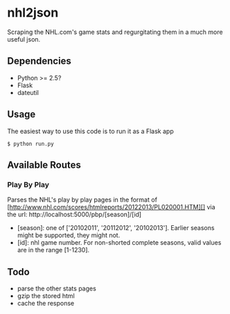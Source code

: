 # nhl2json

Scraping the NHL.com's game stats and regurgitating them in a much more useful json.

## Dependencies

* Python >= 2.5?
* Flask
* dateutil

## Usage

The easiest way to use this code is to run it as a Flask app

    $ python run.py

## Available Routes

### Play By Play

Parses the NHL's play by play pages in the format of [http://www.nhl.com/scores/htmlreports/20122013/PL020001.HTM][]
via the url: http://localhost:5000/pbp/[season]/[id]

* [season]: one of ['20102011', '20112012', '20102013']. Earlier seasons might be supported, they might not.
* [id]: nhl game number. For non-shorted complete seasons, valid values are in the range [1-1230].

[http://www.nhl.com/scores/htmlreports/20122013/PL020001.HTM]: http://www.nhl.com/scores/htmlreports/20122013/PL020001.HTM


## Todo

* parse the other stats pages
* gzip the stored html
* cache the response
